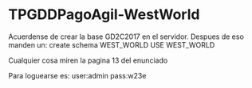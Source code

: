 # TPGDDPagoAgil-WestWorld

Acuerdense de crear la base GD2C2017 en el servidor.
Despues de eso manden un:
create schema WEST_WORLD
USE WEST_WORLD

Cualquier cosa miren la pagina 13 del enunciado

Para loguearse es: user:admin
                    pass:w23e

